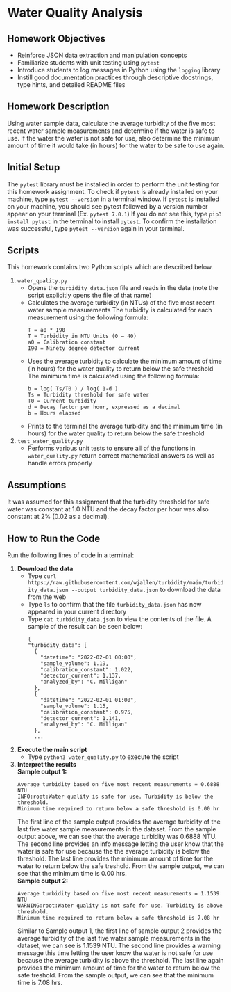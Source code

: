 # Water Quality Analysis

## Homework Objectives
* Reinforce JSON data extraction and manipulation concepts
* Familiarize students with unit testing using `pytest`
* Introduce students to log messages in Python using the `logging` library
* Instill good documentation practices through descriptive docstrings, type hints, and detailed README files

## Homework Description
Using water sample data, calculate the average turbidity of the five most recent water sample measurements and determine if the water is safe to use.
If the water the water is not safe for use, also determine the minimum amount of time it would take (in hours) for the water to be safe to use again.

## Initial Setup
The `pytest` library must be installed in order to perform the unit testing for this homework assignment.
To check if `pytest` is already installed on your machine, type `pytest --version` in a terminal window.
If `pytest` is installed on your machine, you should see pytest followed by a version number appear on your terminal (Ex. `pytest 7.0.1`)
If you do not see this, type `pip3 install pytest` in the terminal to install `pytest`. To confirm the installation was successful, type `pytest --version`
again in your terminal.

## Scripts
This homework contains two Python scripts which are described below.
1. `water_quality.py`
    - Opens the `turbidity_data.json` file and reads in the data (note the script explicitly opens the file of that name)
    - Calculates the average turbidity (in NTUs) of the five most recent water sample measurements
      The turbidity is calculated for each measurement using the following formula:
      ```
      T = a0 * I90
      T = Turbidity in NTU Units (0 – 40)
      a0 = Calibration constant
      I90 = Ninety degree detector current
      ```
    - Uses the average turbidity to calculate the minimum amount of time (in hours) for the water quality to return below the safe threshold
      The minimum time is calculated using the following formula:
      ```
      b = log( Ts/T0 ) / log( 1-d )
      Ts = Turbidity threshold for safe water
      T0 = Current turbidity
      d = Decay factor per hour, expressed as a decimal
      b = Hours elapsed
      ```
    - Prints to the terminal the average turbidity and the minimum time (in hours) for the water quality to return below the safe threshold
2. `test_water_quality.py`
    - Performs various unit tests to ensure all of the functions in `water_quality.py` return correct mathematical answers as well as handle errors properly

## Assumptions
It was assumed for this assignment that the turbidity threshold for safe water was constant at 1.0 NTU and the decay factor per hour was also constant
at 2% (0.02 as a decimal).

## How to Run the Code
Run the following lines of code in a terminal:
1. **Download the data**
    - Type `curl https://raw.githubusercontent.com/wjallen/turbidity/main/turbidity_data.json --output turbidity_data.json` to download the data from the web
    - Type `ls` to confirm that the file `turbidity_data.json` has now appeared in your current directory
    - Type `cat turbidity_data.json` to view the contents of the file. A sample of the result can be seen below:
      ```
      {
      "turbidity_data": [
        {
          "datetime": "2022-02-01 00:00",
          "sample_volume": 1.19,
          "calibration_constant": 1.022,
          "detector_current": 1.137,
          "analyzed_by": "C. Milligan"
        },
        {
          "datetime": "2022-02-01 01:00",
          "sample_volume": 1.15,
          "calibration_constant": 0.975,
          "detector_current": 1.141,
          "analyzed_by": "C. Milligan"
        },
        ...
      ```
2. **Execute the main script**
    - Type `python3 water_quality.py` to execute the script
3. **Interpret the results** <br />
  **Sample output 1:**
    ```
    Average turbidity based on five most recent measurements = 0.6888 NTU
    INFO:root:Water quality is safe for use. Turbidity is below the threshold.
    Minimum time required to return below a safe threshold is 0.00 hr
    ```
    The first line of the sample output provides the average turbidity of the last five water sample measurements in the dataset. From the sample output above, 
    we can see that the average turbidity was 0.6888 NTU.
    The second line provides an info message letting the user know that the water is safe for use because the the average turbidity is below the threshold.
    The last line provides the minimum amount of time for the water to return below the safe treshold. From the sample output, we can see that the minimum time
    is 0.00 hrs. <br />
  **Sample output 2:**
    ```
    Average turbidity based on five most recent measurements = 1.1539 NTU
    WARNING:root:Water quality is not safe for use. Turbidity is above threshold.
    Minimum time required to return below a safe threshold is 7.08 hr
    ```
    Similar to Sample output 1, the first line of sample output 2 provides the average turbidity of the last five water sample measurements in the dataset,
    we can see is 1.1539 NTU.
    The second line provides a warning message this time letting the user know the water is not safe for use because the average turbidity is above the threshold.
    The last line again provides the minimum amount of time for the water to return below the safe treshold. From the sample output, we can see that the 
    minimum time is 7.08 hrs.
